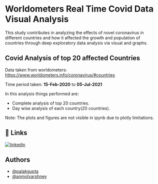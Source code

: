 
# **Worldometers Real Time Covid Data Visual Analysis**

This study contributes in analyzing the effects of novel coronavirus in different countries and how it affected the growth and population of countries through deep exploratory data analysis via visual and graphs.

## Covid Analysis of top 20 affected Countries

Data taken from worldometers: https://www.worldometers.info/coronavirus/#countries

Time period taken:  **15-Feb-2020**   to **05-Jul-2021**

In this analysis things performed are:


*   Complete analysis of top 20 countries.
*   Day wise analysis of each country(20 countries).

Note: The plots and figures are not visible in ipynb due to plotly limitations.

## 🔗 Links
[![linkedin](https://img.shields.io/badge/Palak_gupta-0A66C2?style=for-the-badge&logo=linkedin&logoColor=white)](https://www.linkedin.com/in/palak-gupta-/)


## Authors

- [@palakgupta](https://github.com/Code-with-Palak)
- [@anmolvarshney](https://github.com/anmol-varshney)


